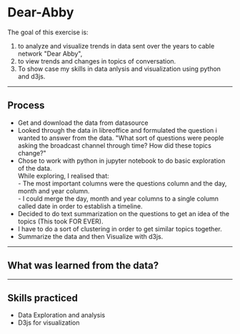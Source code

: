 # Dear-Abby
The goal of this exercise is:  
1. to analyze and visualize trends in data sent over the years to cable network "Dear Abby", 
2. to view trends and changes in topics of conversation.
3. To show case my skills in data anlysis and visualization using python and d3js.
  
---
## Process
- Get and download the data from datasource
- Looked through the data in libreoffice and formulated the question i wanted to answer from the data.  "What sort of questions were people asking the broadcast channel through time? How did these topics change?"
- Chose to work with python in jupyter notebook to do basic exploration of the data.   
While exploring, I realised that:  
              - The most important columns were the questions column and the day, month and year column.  
              - I could merge the day, month and year columns to a single column called date in order to establish a timeline.   
- Decided to do text summarization on the questions to get an idea of the topics (This took FOR EVER).   
- I  have to do a sort of clustering in order to get similar topics together.   
- Summarize the data and then Visualize with d3js.

---
## What was learned from the data?

---
## Skills practiced
- Data Exploration and analysis
- D3js for visualization
